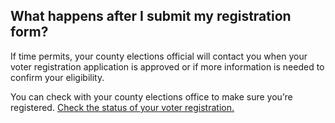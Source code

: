 ## What happens after I submit my registration form?

If time permits, your county elections official will contact you when your voter registration application is approved or if more information is needed to confirm your eligibility.   

You can check with your county elections office to make sure you’re registered. [Check the status of your voter registration.](http://www.sos.ca.gov/elections/registration-status/)
